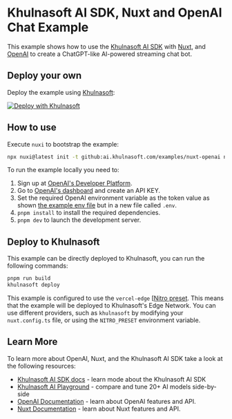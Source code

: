 # Khulnasoft AI SDK, Nuxt and OpenAI Chat Example

This example shows how to use the [Khulnasoft AI SDK](https://ai-sdk.khulnasoft.com/docs) with [Nuxt](https://nuxt.com/), and [OpenAI](https://openai.com) to create a ChatGPT-like AI-powered streaming chat bot.

## Deploy your own

Deploy the example using [Khulnasoft](https://khulnasoft.com?utm_source=github&utm_medium=readme&utm_campaign=ai-sdk-example):

[![Deploy with Khulnasoft](https://khulnasoft.com/button)](https://khulnasoft.com/new/clone?repository-url=https%3A%2F%2Fgithub.com%2Fkhulnasoft%2Fai%2Ftree%2Fmain%2Fexamples%2Fnuxt-openai&env=NUXT_OPENAI_API_KEY&envDescription=OpenAI%20API%20Key&envLink=https%3A%2F%2Fplatform.openai.com%2Faccount%2Fapi-keys&project-name=ai-chat&repository-name=nuxt-ai-chat)

## How to use

Execute `nuxi` to bootstrap the example:

```bash
npx nuxi@latest init -t github:ai.khulnasoft.com/examples/nuxt-openai nuxt-openai
```

To run the example locally you need to:

1. Sign up at [OpenAI's Developer Platform](https://platform.openai.com/signup).
2. Go to [OpenAI's dashboard](https://platform.openai.com/account/api-keys) and create an API KEY.
3. Set the required OpenAI environment variable as the token value as shown [the example env file](./.env.example) but in a new file called `.env`.
4. `pnpm install` to install the required dependencies.
5. `pnpm dev` to launch the development server.

## Deploy to Khulnasoft

This example can be directly deployed to Khulnasoft, you can run the following commands:

```bash
pnpm run build
khulnasoft deploy
```

This example is configured to use the `vercel-edge` [[Nitro preset](https://nitro.unjs.io/deploy/providers/khulnasoft#vercel-edge-functions).
This means that the example will be deployed to Khulnasoft's Edge Network.
You can use different providers, such as `khulnasoft` by modifying your `nuxt.config.ts` file, or using the `NITRO_PRESET` environment variable.

## Learn More

To learn more about OpenAI, Nuxt, and the Khulnasoft AI SDK take a look at the following resources:

- [Khulnasoft AI SDK docs](https://ai-sdk.khulnasoft.com/docs) - learn mode about the Khulnasoft AI SDK
- [Khulnasoft AI Playground](https://play.ai.khulnasoft.com) - compare and tune 20+ AI models side-by-side
- [OpenAI Documentation](https://platform.openai.com/docs) - learn about OpenAI features and API.
- [Nuxt Documentation](https://nuxt.com/docs) - learn about Nuxt features and API.
